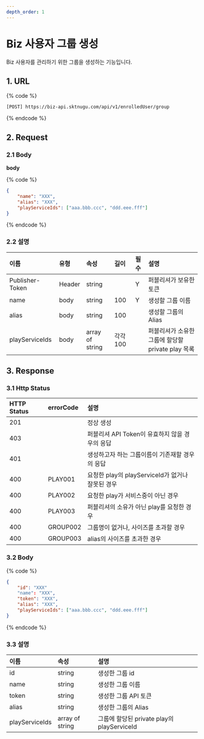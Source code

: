 ```yaml
---
depth_order: 1
---
```


# Biz 사용자 그룹 생성

Biz 사용자를 관리하기 위한 그룹을 생성하는 기능입니다.

## 1. URL

{% code %}
```text
[POST] https://biz-api.sktnugu.com/api/v1/enrolledUser/group
```
{% endcode %}

## 2. Request

### 2.1 Body

**body**

{% code %}
```json
{
    "name": "XXX",
    "alias": "XXX",
    "playServiceIds": ["aaa.bbb.ccc", "ddd.eee.fff"]
}
```
{% endcode %}

### 2.2 설명

| 이름              | 유형     | 속성              | 길이     | 필수    | 설명                                |
|:----------------|:-------|:----------------|:-------|:------|:----------------------------------|
| Publisher-Token | Header | string          |        | Y     | 퍼블리셔가 보유한 토큰                      |
| name            | body   | string          | 100    | Y     | 생성할 그룹 이름                         |
| alias           | body   | string          | 100    |       | 생성할 그룹의 Alias                     |
| playServiceIds  | body   | array of string | 각각 100 |       | 퍼블리셔가 소유한 그룹에 할당할 private play 목록 |

## 3. Response

### 3.1 Http Status

| HTTP Status | errorCode | 설명                                  |
|:------------|:----------|:------------------------------------|
| 201         |           | 정상 생성                               |
| 403         |           | 퍼블리셔 API Token이 유효하지 않을 경우의 응답      |
| 401         |           | 생성하고자 하는 그룹이름이 기존재할 경우의 응답          |
| 400         | PLAY001   | 요청한 play의 playServiceId가 없거나 잘못된 경우 |
| 400         | PLAY002   | 요청한 play가 서비스중이 아닌 경우               |
| 400         | PLAY003   | 퍼블리셔의 소유가 아닌 play를 요청한 경우           |
| 400         | GROUP002  | 그룹명이 없거나, 사이즈를 초과할 경우               |
| 400         | GROUP003  | alias의 사이즈를 초과한 경우                  |

### 3.2 Body

{% code %}
```json
{
    "id": "XXX"
    "name": "XXX",
    "token": "XXX",
    "alias": "XXX",
    "playServiceIds": ["aaa.bbb.ccc", "ddd.eee.fff"]
}
```
{% endcode %}

### 3.3 설명

| 이름             | 속성              | 설명                                  |
|:---------------|:----------------|:------------------------------------|
| id             | string          | 생성한 그룹 id                           |
| name           | string          | 생성한 그룹 이름                           |
| token          | string          | 생성한 그룹 API 토큰                       |
| alias          | string          | 생성한 그룹의 Alias                       |
| playServiceIds | array of string | 그룹에 할당된 private play의 playServiceId |

